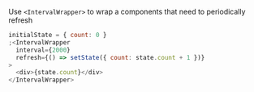 Use `<IntervalWrapper>` to wrap a components that need to periodically refresh

```js
initialState = { count: 0 }
;<IntervalWrapper
  interval={2000}
  refresh={() => setState({ count: state.count + 1 })}
>
  <div>{state.count}</div>
</IntervalWrapper>
```
